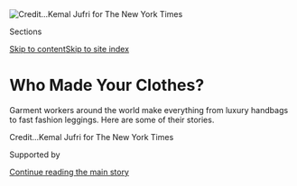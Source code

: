 <div id="app">

<div>

<div>

<div>

</div>

<div data-aria-hidden="false">

<div id="site-content" data-role="main">

<div>

<div class="css-1aor85t" style="opacity:0.000000001;z-index:-1;visibility:hidden">

<div class="css-1hqnpie">

<div class="css-epjblv">

<span class="css-17xtcya">[Style](/section/style)</span><span class="css-x15j1o">|</span><span class="css-fwqvlz">Who
Made Your
Clothes?</span>

</div>

<div class="css-k008qs">

<div class="css-1iwv8en">

<span class="css-18z7m18"></span>

<div>

</div>

</div>

<span class="css-1n6z4y">https://nyti.ms/34F28lY</span>

<div class="css-1705lsu">

<div class="css-4xjgmj">

<div class="css-4skfbu" data-role="toolbar" data-aria-label="Social Media Share buttons, Save button, and Comments Panel with current comment count" data-testid="share-tools">

  - 
  - 
  - 
  - 
    
    <div class="css-6n7j50">
    
    </div>

  - 

</div>

</div>

</div>

</div>

</div>

</div>

<div id="NYT_TOP_BANNER_REGION" class="css-11qgg8s">

</div>

<div id="fullBleedHeaderContent">

<div class="css-n4ws9g">

![<span class="css-cnj6d5 e1z0qqy90" itemprop="copyrightHolder"><span class="css-1ly73wi e1tej78p0">Credit...</span><span><span>Kemal
Jufri for The New York
Times</span></span></span>](https://static01.graylady3jvrrxbe.onion/images/2019/12/19/fashion/19workers-Rumsinah/merlin_165538491_5437fcd5-6ffa-4eb3-b12a-66814c35a829-articleLarge.jpg?quality=75&auto=webp&disable=upscale)

</div>

<div class="css-3z92zw">

<div class="css-6cn7ki">

<div class="NYTAppHideMasthead css-1bcu9v6 e1suatyy0">

<div class="section css-1o1qe8k e1suatyy2">

<div class="css-cu5p7t er09x8g0">

<div class="css-6n7j50">

</div>

<span class="css-1dv1kvn">Sections</span>

[Skip to content](#site-content)[Skip to site index](#site-index)

</div>

<div class="css-10698na e1huz5gh0">

</div>

</div>

</div>

<div class="css-1sojcmr ehdk2mb0">

# Who Made Your Clothes?

</div>

Garment workers around the world make everything from luxury handbags to
fast fashion leggings. Here are some of their
stories.

</div>

</div>

<div class="css-nwzfg5 e1gnum310">

<span class="css-1f9pvn2 style"></span><span class="css-cnj6d5 e1z0qqy90" itemprop="copyrightHolder"><span class="css-1ly73wi e1tej78p0">Credit...</span><span><span>Kemal
Jufri for The New York Times</span></span></span>

</div>

<div id="sponsor-wrapper" class="css-1hyfx7x">

<div id="sponsor-slug" class="css-19vbshk">

Supported by

</div>

[Continue reading the main
story](#after-sponsor)

<div id="sponsor" class="ad sponsor-wrapper" style="text-align:center;height:100%;display:block">

</div>

<div id="after-sponsor">

</div>

</div>

<div class="css-1wx1auc e1gnum311">

<div class="css-18e8msd">

<div class="css-vp77d3 epjyd6m0">

<div class="css-1baulvz">

By [<span class="css-1baulvz last-byline" itemprop="name">Sanam
Yar</span>](https://www.nytimes3xbfgragh.onion/by/sanam-yar)

</div>

</div>

  - 
    
    <div class="css-ld3wwf e16638kd2">
    
    Published Dec. 19, 2019Updated Dec. 23,
    2019
    
    </div>

  - 
    
    <div class="css-4xjgmj">
    
    <div class="css-pvvomx" data-role="toolbar" data-aria-label="Social Media Share buttons, Save button, and Comments Panel with current comment count" data-testid="share-tools">
    
      - 
      - 
      - 
      - 
        
        <div class="css-6n7j50">
        
        </div>
    
      - 
    
    </div>
    
    </div>

</div>

</div>

</div>

<div class="section meteredContent css-1r7ky0e" name="articleBody" itemprop="articleBody">

<div class="css-1fanzo5 StoryBodyCompanionColumn">

<div class="css-53u6y8">

## ‘It’s a good factory, so no one really quits.’

### Rumsinah, 44

**Role:** Zipper operator at PT. Fajarindo Faliman Zipper, which focuses
largely on in-house brands

**Where:** Tangerang, Indonesia

“Most of my co-workers and I are all old-timers,” said Ms. Rumsinah, who
has been working at the same factory for 26 years. “It’s a good factory,
so no one really quits. There’s seldom any job openings — only if
someone retires.”

She is paid about 3.4 million rupiah, or $241, per month, which she said
is tight as a single parent. Her son recently finished high school. “He
can’t work at my factory because there’s no openings,” she said. “He
wants to be a teacher, but we don’t have enough money to send him to go
to university.”

Though her job is tiring, “all jobs are tiring,” she said. “At least
weekends are off, and the hours are not too bad.”

</div>

</div>

<div class="css-1fanzo5 StoryBodyCompanionColumn">

<div class="css-53u6y8">

## ‘Sometimes needles break and get stuck in your bone.’

### Waheed, 38

**Role:** Sewing bedsheets and curtains at a textile mill

**Where:** Pakistan

Waheed, who is being identified only by his first name, has been in the
textile industry for 20 years and works seven days a week to support his
wife and two young sons. They share a house with his parents, his
sisters and his brothers.

“Most factories place a lot of restrictions on garment workers. Once
they come in for their shift around 8 in the morning, there’s no knowing
when supervisors will let them out. It may be 8 p.m. or 10 p.m. by the
time they are allowed to leave for the day.

Workers at my factory don’t have it as bad. That’s why I’ve been here
for the past 10 years. It’s a nice place to work. But some of the
resources that workers really need aren’t provided, such as first-aid
kits or pension cards.

It’s pretty common to get your fingers injured — sometimes needles break
and get stuck in your bone if your hand gets in the way of the machine.
Then you have to go to the hospital and get X-rays yourself.

</div>

</div>

<div class="css-1fanzo5 StoryBodyCompanionColumn">

<div class="css-53u6y8">

It’s difficult to manage on the salary I earn. My expenses amount to
about 2,000 rupees a day, including the cost of my children’s clothes,
their education, my family’s groceries and other bills. But I barely
make 1,000 rupees a
day.”

</div>

</div>

<div class="css-79elbk" data-testid="photoviewer-wrapper">

<div class="css-z3e15g" data-testid="photoviewer-wrapper-hidden">

</div>

<div class="css-1a48zt4 ehw59r15" data-testid="photoviewer-children">

![<span class="css-cnj6d5 e1z0qqy90" itemprop="copyrightHolder"><span class="css-1ly73wi e1tej78p0">Credit...</span><span>Adam
Dean for The New York
Times</span></span>](https://static01.graylady3jvrrxbe.onion/images/2019/12/19/fashion/19workers-seak/merlin_164596662_2dd900dc-b6e6-4868-ba5d-852df6ec0589-articleLarge.jpg?quality=75&auto=webp&disable=upscale)

</div>

</div>

<div class="css-1fanzo5 StoryBodyCompanionColumn">

<div class="css-53u6y8">

## ‘I feel tired, but I have no choice. I have to work.’

### Seak Hong, 36

**Role:** Sews outdoor apparel and bags at Horizon Outdoor

**Where:** Khum Longvek, Kampong Chhnang, Cambodia

Six days a week, Ms. Hong wakes up at 4:35 a.m. to catch the truck to
work from her village. Her workday begins at 7 and usually lasts nine
hours, with a lunch break. During the peak season, which lasts two to
three months, she works until 8:30 p.m.

Ms. Hong has been in the garment business for 22 years. She earns the
equivalent of about $230 a month and supports her father, her sister,
her brother (who is on disability) and her 12-year-old son.

She hopes he will not end up in a factory, too, but the price of a
quality education — about $20 per month — is beyond her means. While she
is at work, her sister manages the household, taking care of their oxen
and rice farming their land for extra food.

“I feel tired, but I have no choice,” Ms. Hong said. “I have to
work.”

</div>

</div>

<div class="css-79elbk" data-testid="photoviewer-wrapper">

<div class="css-z3e15g" data-testid="photoviewer-wrapper-hidden">

</div>

<div class="css-1a48zt4 ehw59r15" data-testid="photoviewer-children">

<div class="css-1xdhyk6 erfvjey0">

<span class="css-1ly73wi e1tej78p0">Image</span>

<div class="css-zjzyr8">

<div data-testid="lazyimage-container" style="height:257.77777777777777px">

</div>

</div>

</div>

<span class="css-cnj6d5 e1z0qqy90" itemprop="copyrightHolder"><span class="css-1ly73wi e1tej78p0">Credit...</span><span>Nadège
Mazars for The New York Times</span></span>

</div>

</div>

<div class="css-1fanzo5 StoryBodyCompanionColumn">

<div class="css-53u6y8">

## ‘They spoil us a lot here.’

### Yurani Tascon, 34

**Role:** Tracks daily production numbers at Supertex, which works with
major active wear brands

**Where:** Yumbo, Colombia

</div>

</div>

<div class="css-1fanzo5 StoryBodyCompanionColumn">

<div class="css-53u6y8">

“They spoil us a lot here,” Ms. Tascon said. “It’s a job with good
stability.” Her workplace blasts music — usually salsa or something
traditional — from speakers throughout the day while employees make
coats, bathing suits and sportswear.

At 11 a.m., employees get “pausas activas”: active breaks with
music.

</div>

</div>

<div class="css-79elbk" data-testid="photoviewer-wrapper">

<div class="css-z3e15g" data-testid="photoviewer-wrapper-hidden">

</div>

<div class="css-1a48zt4 ehw59r15" data-testid="photoviewer-children">

<div class="css-1xdhyk6 erfvjey0">

<span class="css-1ly73wi e1tej78p0">Image</span>

<div class="css-zjzyr8">

<div data-testid="lazyimage-container" style="height:257.77777777777777px">

</div>

</div>

</div>

<span class="css-cnj6d5 e1z0qqy90" itemprop="copyrightHolder"><span class="css-1ly73wi e1tej78p0">Credit...</span><span>Kemal
Jufri for The New York
Times</span></span>

</div>

</div>

<div class="css-1fanzo5 StoryBodyCompanionColumn">

<div class="css-53u6y8">

## ‘You have to dare to dream, how to get there is a question for a different time.’

### Sarjimin, 39

**Role:** Makes shoes for a comfort footwear brand at PT. Dwi Naga Sakti
Abadi

**Where:** Tangerang, Indonesia

Mr. Sarjimin has worked at the same factory for about 12 years. The job
is relatively stable, and his workplace is spacious, bright and safe.

He earns the equivalent of $250 a month, and his wife also works at a
factory. The family is able to send their children, a 13-year-old and a
9-year-old, to good schools. They recently purchased a computer for
their older son, who is passionate about technology.

Mr. Sarjimin farms catfish to supplement his family’s grocery money. He
started six months ago, filling a big empty drum with starter fish as an
experiment. Now he has two drums with 300 fish each, and he sells them
to friends, family and neighbors.

One day, he would like to raise catfish full time. “There’s a
motivational speaker I heard once, ‘You have to dare to dream, how to
get there is a question for a different time,’” he said. “I like
remembering those words.”

</div>

</div>

<div class="css-1fanzo5 StoryBodyCompanionColumn">

<div class="css-53u6y8">

## ‘We live overdrawn.’

### Saida, 38

**Role:** Sewing machine operator at Pinehurst Manufacturing, which
works with major active wear brands

**Where:** San Pedro Sula, Honduras

The factory where Saida has worked for the last 12 years is one of the
few in the area. She earns about 8,200 lempira each month, roughly $331.
“It doesn’t cover everything,” she said. “Vivimos sobregirados.” (“We
live overdrawn.”)

Saida lives with her mother and her 19-year-old daughter, who goes to
school. “I am the one who provides everything at home. The house, the
water, the electricity,” she said. “You have to stop buying certain
things to be able to cover the necessities.”

Her unit currently has one primary client, a major sportswear brand.
This is a source of anxiety for her and her co-workers because they fear
mass layoffs if the client leaves the company. “It’s really difficult
having one client,” she
said.

</div>

</div>

<div class="css-79elbk" data-testid="photoviewer-wrapper">

<div class="css-z3e15g" data-testid="photoviewer-wrapper-hidden">

</div>

<div class="css-1a48zt4 ehw59r15" data-testid="photoviewer-children">

<div class="css-1xdhyk6 erfvjey0">

<span class="css-1ly73wi e1tej78p0">Image</span>

<div class="css-zjzyr8">

<div data-testid="lazyimage-container" style="height:257.77777777777777px">

</div>

</div>

</div>

<span class="css-cnj6d5 e1z0qqy90" itemprop="copyrightHolder"><span class="css-1ly73wi e1tej78p0">Credit...</span><span>Minzayar
Oo for The New York
Times</span></span>

</div>

</div>

<div class="css-1fanzo5 StoryBodyCompanionColumn">

<div class="css-53u6y8">

## ‘I can finish 1,000 to 1,200 pieces a day, depending on the difficulty.’

### Bui Chi Thang, 35

**Role:** Stitching denim together for sustainability-focused brands at
Saitex International

**Where:** Bien Hoa, Vietnam

</div>

</div>

<div class="css-1fanzo5 StoryBodyCompanionColumn">

<div class="css-53u6y8">

Mr. Bui has been at his factory for seven years. “It matches my skill,”
he said, “and the salary is enough for my family.” He earns nine to 10
million dong a month (roughly $388 to $432), which he uses to support
his mother, wife and son.

During the average nine-hour workday, “I can finish 1,000 to 1,200
pieces a day, depending on the difficulty,” he
said.

</div>

</div>

<div class="css-79elbk" data-testid="photoviewer-wrapper">

<div class="css-z3e15g" data-testid="photoviewer-wrapper-hidden">

</div>

<div class="css-1a48zt4 ehw59r15" data-testid="photoviewer-children">

<div class="css-1xdhyk6 erfvjey0">

<span class="css-1ly73wi e1tej78p0">Image</span>

<div class="css-zjzyr8">

<div data-testid="lazyimage-container" style="height:257.77777777777777px">

</div>

</div>

</div>

<span class="css-cnj6d5 e1z0qqy90" itemprop="copyrightHolder"><span class="css-1ly73wi e1tej78p0">Credit...</span><span>Rozette
Rago for The New York
Times</span></span>

</div>

</div>

<div class="css-1fanzo5 StoryBodyCompanionColumn">

<div class="css-53u6y8">

## ‘I’m always trying to figure out how to save money, how to buy food, how to not eat out too much.’

### Santiago, 48

**Role:** Sews clasps and zippers onto dresses, blouses and pants at a
factory

**Where:** Los Angeles

“I’m from Guatemala. I’ve been doing garment work for 16 years. I
started because it was the only thing I knew how to do after leaving my
home country,” Santiago said. “I came here because there were not as
many opportunities back home, and with six children, there are a lot of
expenses.”

In the last five years, he has worked in five to eight factories. They
are often windowless and dirty, with little ventilation, he said.

When he first moved to Los Angeles, Santiago was working 11-hour shifts,
seven days a week. Now he works about 50 hours a week, taking home up to
$350. The majority of his co-workers — around 30 other people — are
Spanish speakers from Guatemala, El Salvador and Mexico.

</div>

</div>

<div class="css-1fanzo5 StoryBodyCompanionColumn">

<div class="css-53u6y8">

“I’m just making ends meet,” he said. “I’m always trying to figure out
how to save money, how to buy food, how to not eat out too much.” Still,
he said it is better than what he was earning in
Guatemala.

</div>

</div>

<div class="css-79elbk" data-testid="photoviewer-wrapper">

<div class="css-z3e15g" data-testid="photoviewer-wrapper-hidden">

</div>

<div class="css-1a48zt4 ehw59r15" data-testid="photoviewer-children">

<div class="css-1xdhyk6 erfvjey0">

<span class="css-1ly73wi e1tej78p0">Image</span>

<div class="css-zjzyr8">

<div data-testid="lazyimage-container" style="height:257.77777777777777px">

</div>

</div>

</div>

<span class="css-cnj6d5 e1z0qqy90" itemprop="copyrightHolder"><span class="css-1ly73wi e1tej78p0">Credit...</span><span>Maria
Magdalena Arrellaga for The New York
Times</span></span>

</div>

</div>

<div class="css-1fanzo5 StoryBodyCompanionColumn">

<div class="css-53u6y8">

## ‘You basically have to kill yourself in front of a sewing machine in order to provide for your family.’

### Maria Valdinete da Silva, 46

**Role:** Self-employed seamstress

**Where:** Caruaru, Brazil

The last factory Ms. da Silva worked at produced men’s street wear. She
spent eight years there, stitching side seams together in an assembly
line with an hourly quota.

“Some companies, like the one I worked for, no longer have employees
inside the factory and the seamstresses work from home,” she said. “They
establish small groups, tiny factories, and they are paid per item, so
they basically have the same production without any costs.”

In order to make minimum wage, outsourced employees “have to work from
day to night,” she said.

Ms. da Silva now makes women’s clothing independently, producing fewer
pieces and selling them locally. She makes “maybe half” of minimum wage,
but she said it’s worth it to work at her own pace. “I love what I do,”
she said. “I no longer see myself in that situation of sitting in front
of a machine doing the same thing every day.”

She is planning on taking fashion design courses soon. “Seamstresses are
the key element in the fashion chain, we are the ones who put the
clothes together,” she said. “You basically have to kill yourself in
front of a sewing machine in order to provide for your
family.”

</div>

</div>

<div class="css-79elbk" data-testid="photoviewer-wrapper">

<div class="css-z3e15g" data-testid="photoviewer-wrapper-hidden">

</div>

<div class="css-1a48zt4 ehw59r15" data-testid="photoviewer-children">

<div class="css-1xdhyk6 erfvjey0">

<span class="css-1ly73wi e1tej78p0">Image</span>

<div class="css-zjzyr8">

<div data-testid="lazyimage-container" style="height:257.77777777777777px">

</div>

</div>

</div>

<span class="css-cnj6d5 e1z0qqy90" itemprop="copyrightHolder"><span class="css-1ly73wi e1tej78p0">Credit...</span><span>Susan
Wright for The New York
Times</span></span>

</div>

</div>

<div class="css-1fanzo5 StoryBodyCompanionColumn">

<div class="css-53u6y8">

## ‘It’s not so much the salary, it’s that I am here because we’re all one family.’

### Antonio Ripani, 72

**Role:** Leather quality control at Tod’s Group

**Where:** Casette d’Ete, ****** Italy

Mr. Ripani, who began working with leather at 14, has been employed by
Tod’s for more than 40 years, where he assesses “practically all the
hides that arrive” for quality.

“Alone it’s hard to do everything, so I have a group of ragazzi \[guys\]
under me and I have taught them everything I’ve been able to understand
after all these years,” he said.

Mr. Ripani doesn’t earn much, he said, but he sets his own schedule,
often working eight to 12 hours a day. He has assistants and has
received
[awards](https://www.corriereadriatico.it/fermo/fermo_cesetti_provincia_tod_39_s-469005.html)
for his highly specialized work.

“It’s not so much the salary, it’s that I am here because we’re all one
family,” he said. “When I started, I had long hair. Now, I am
bald.”

</div>

</div>

<div class="css-79elbk" data-testid="photoviewer-wrapper">

<div class="css-z3e15g" data-testid="photoviewer-wrapper-hidden">

</div>

<div class="css-1a48zt4 ehw59r15" data-testid="photoviewer-children">

<div class="css-1xdhyk6 erfvjey0">

<span class="css-1ly73wi e1tej78p0">Image</span>

<div class="css-zjzyr8">

<div data-testid="lazyimage-container" style="height:257.77777777777777px">

</div>

</div>

</div>

<span class="css-cnj6d5 e1z0qqy90" itemprop="copyrightHolder"><span class="css-1ly73wi e1tej78p0">Credit...</span><span>Saiyna
Bashir for The New York
Times</span></span>

</div>

</div>

<div class="css-1fanzo5 StoryBodyCompanionColumn">

<div class="css-53u6y8">

## ‘Are we supposed to choose between buying food and roti or paying for clothes and medicine?’

### Rukhsana, 48

**Role:** Security at Sitara Textile Industries

**Where:** Faisalabad, Pakistan

Rukhsana began working in the garment industry shortly after her husband
died seven years ago. She works seven days a week.

“The hardest thing about working in a textile mill is that management
kind of cuts you off from the world for the duration of your shift. If
anyone calls you from home — with good news or bad news — you can’t take
the call and management doesn’t tell you until the day is over.

Two years ago, my nephew died in an accident when I was working. My
brother tried calling me, but management didn’t tell me about it until
my family had already held his funeral. I was so upset, I quit my job.

Now that I’m in security, I know when someone comes to the mill and
tries to contact a worker. But I’m still not allowed to tell the worker
their relative has been trying to reach them.

It’s not just difficult, it’s impossible to survive on the salary the
textile mills pay. Are we supposed to choose between buying food and
roti or paying for clothes and medicine? And there’s always rent to pay
in addition to that.”

(Employees store their phones in a locker before beginning their shift,
a company spokesman said in a phone interview, and they aren’t allowed
to leave the organization “without any written acknowledgment from the
manager.”

</div>

</div>

<div class="css-1fanzo5 StoryBodyCompanionColumn">

<div class="css-53u6y8">

He said that family can reach employees on their cellphones or by
calling the factory directly, and that he was not aware of any incidents
in which family was prevented or delayed from contacting an employee
during an emergency.
)

</div>

</div>

<div class="css-79elbk" data-testid="photoviewer-wrapper">

<div class="css-z3e15g" data-testid="photoviewer-wrapper-hidden">

</div>

<div class="css-1a48zt4 ehw59r15" data-testid="photoviewer-children">

<div class="css-1xdhyk6 erfvjey0">

<span class="css-1ly73wi e1tej78p0">Image</span>

<div class="css-zjzyr8">

<div data-testid="lazyimage-container" style="height:257.77777777777777px">

</div>

</div>

</div>

<span class="css-cnj6d5 e1z0qqy90" itemprop="copyrightHolder"><span class="css-1ly73wi e1tej78p0">Credit...</span><span>Linh
Pham for The New York Times</span></span>

</div>

</div>

<div class="css-1fanzo5 StoryBodyCompanionColumn">

<div class="css-53u6y8">

## ‘My favorite time is at 3 p.m., when we have an exercise session.’

### Vu Hoang Quan, 21

**Role:** Sews dress shirts for mass retailers at TAL Apparel

**Where:** Binh Xuyen, Vinh Phuc, Vietnam

Mr. Vu has spent the last four years working on a production line with
about 30 other employees, each overseeing parts of the sewing process.
On average, he earns about 10 to 12 million dong (about $432 to $518)
monthly. He sends most of it back to his family.

“My favorite time is at 3 p.m., when we have an exercise session,” he
said. “We stay at our work spot. We pause our work process, line up and
follow the exercise instructions of team leaders.”

He recently participated in a talent show hosted by the company, where
he performed modern dance. “I don’t have plans to leave this job anytime
soon,” he said. “I’m quite satisfied with
it.”

</div>

</div>

<div class="css-79elbk" data-testid="photoviewer-wrapper">

<div class="css-z3e15g" data-testid="photoviewer-wrapper-hidden">

</div>

<div class="css-1a48zt4 ehw59r15" data-testid="photoviewer-children">

<div class="css-1xdhyk6 erfvjey0">

<span class="css-1ly73wi e1tej78p0">Image</span>

<div class="css-zjzyr8">

<div data-testid="lazyimage-container" style="height:257.77777777777777px">

</div>

</div>

</div>

<span class="css-cnj6d5 e1z0qqy90" itemprop="copyrightHolder"><span class="css-1ly73wi e1tej78p0">Credit...</span><span>Julien
Mignot for The New York Times</span></span>

</div>

</div>

<div class="css-1fanzo5 StoryBodyCompanionColumn">

<div class="css-53u6y8">

## ‘It is my passion.’

### Catherine Gamet, 48

**Role:** Leather goods artisan at Louis Vuitton

**Where:** Saint-Pourçain-sur-Sioule, France

Ms. Gamet began working with leather when she was 16 years old and has
been employed by Vuitton for 23 years. “To be able to build bags and
all, and to be able to sew behind the machine, to do hand-sewn products,
it is my passion,” she said. “That’s how I got into it.”

About 800 employees work in Saint-Pourçain, spread out across four
sites. Ms. Gamet said the workshops are well organized, bright and
modern. “The time flies by,” she
said.

</div>

</div>

<div class="css-79elbk" data-testid="photoviewer-wrapper">

<div class="css-z3e15g" data-testid="photoviewer-wrapper-hidden">

</div>

<div class="css-1a48zt4 ehw59r15" data-testid="photoviewer-children">

<div class="css-1xdhyk6 erfvjey0">

<span class="css-1ly73wi e1tej78p0">Image</span>

<div class="css-zjzyr8">

<div data-testid="lazyimage-container" style="height:257.77777777777777px">

</div>

</div>

</div>

<span class="css-cnj6d5 e1z0qqy90" itemprop="copyrightHolder"><span class="css-1ly73wi e1tej78p0">Credit...</span><span>Rebecca
Conway for The New York Times</span></span>

</div>

</div>

<div class="css-1fanzo5 StoryBodyCompanionColumn">

<div class="css-53u6y8">

## ‘We don’t even have the freedom to drink water.’

### S, 33

**Role:** Tailor making pants and socks for fast fashion and active wear
brands at Shahi Exports

**Where:** India

S.’s shift begins at 9 a.m. She feels a lot of pressure from supervisors
to reach quotas of about 90 to 120 pieces per hour and said many workers
are afraid to take breaks or use the restroom because it will waste
time.

Employees who can’t keep up are often pulled aside at the end of each
hour, she said, and supervisors will yell at them and bang on tables.
Many workers spend most of their 30-minute lunch breaks scrambling to
finish more pieces to get back on track.

</div>

</div>

<div class="css-1fanzo5 StoryBodyCompanionColumn">

<div class="css-53u6y8">

“We don’t even have the freedom to drink water,” S. said, adding that
management doesn’t allow employees to bring in water bottles.

Instead, water is handed out by the factory. In the spring of 2018, the
supplied water was making workers sick, and when employees gave
management a letter with a variety of basic requests, including clean
water, they were beaten in response. Their clothes were torn, and many
of their valuables, including phones and jewelry, were taken.

The employees took their complaint to the labor department. The issues
were resolved three months after the incident, after the factory faced
public pressure from a report by an American watchdog group, social
media and brands that worked with the factory.

Some conditions have improved: Employees get mineral water now. But the
pay is still bad, S. said, and the main work space doesn’t have windows,
air-conditioning or heaters.

“We want to ask for more salary, but people are scared after what
happened last year to ask again,” she said.

(In an email, a spokesman from Shahi Exports acknowledged the 2018
incident and forwarded a statement outlining [the preventive
measures](https://www.shahi.co.in/blog/?p=697) the company has since
enacted.

</div>

</div>

<div class="css-1fanzo5 StoryBodyCompanionColumn">

<div class="css-53u6y8">

In a separate email, a spokesman said that berating employees in any way
“constitutes misconduct,” and instances brought to management’s
attention would “initiate action” against the perpetrator.

“While we do strive to drive efficiencies, there is no scope to berate
any employee on account of non-performance or deficient performance,” he
said. The spokesman added that there “is adequate ventilation” within
the work space and that the entire factory is “in compliance with the
law.”)

S. is a single parent and picks up extra work in the evenings, along
with taking out loans, to support herself and her daughter. “There are
thousands of people” in her city in the same situation, she said. “My
story is just one of
them.”

</div>

</div>

<div class="css-79elbk" data-testid="photoviewer-wrapper">

<div class="css-z3e15g" data-testid="photoviewer-wrapper-hidden">

</div>

<div class="css-1a48zt4 ehw59r15" data-testid="photoviewer-children">

<div class="css-1xdhyk6 erfvjey0">

<span class="css-1ly73wi e1tej78p0">Image</span>

<div class="css-zjzyr8">

<div data-testid="lazyimage-container" style="height:257.77777777777777px">

</div>

</div>

</div>

<span class="css-cnj6d5 e1z0qqy90" itemprop="copyrightHolder"><span class="css-1ly73wi e1tej78p0">Credit...</span><span>Saumya
Khandelwal for The New York
Times</span></span>

</div>

</div>

<div class="css-1fanzo5 StoryBodyCompanionColumn">

<div class="css-53u6y8">

## ‘There are some plants and trees also, you know, the kind that are meant for decoration.’

### Phool Bano, 38

**Role:** Tailor at Friends Factory

**Where:** Noida, India

Ms. Bano has been a tailor for about 22 years and works at a progressive
factory that makes small batches of garments for high-end independent
brands. The building has little luxuries like air purifiers.

“It feels nice working here,” Ms. Bano said. “It’s clean. There are some
plants and trees also, you know, the kind that are meant for
decoration.”

</div>

</div>

<div class="css-79elbk" data-testid="photoviewer-wrapper">

<div class="css-z3e15g" data-testid="photoviewer-wrapper-hidden">

</div>

<div class="css-1a48zt4 ehw59r15" data-testid="photoviewer-children">

<div class="css-1xdhyk6 erfvjey0">

<span class="css-1ly73wi e1tej78p0">Image</span>

<div class="css-zjzyr8">

<div data-testid="lazyimage-container" style="height:257.77777777777777px">

</div>

</div>

</div>

<span class="css-cnj6d5 e1z0qqy90" itemprop="copyrightHolder"><span class="css-1ly73wi e1tej78p0">Credit...</span><span>Maria
Magdalena Arrellaga for The New York Times</span></span>

</div>

</div>

<div class="css-1fanzo5 StoryBodyCompanionColumn">

<div class="css-53u6y8">

## ‘My dream is to have my own atelier at home.’

### Helena Lúcia Santos da Conceição da Silva, 54

**Role:** Seamstress at Fantasia D\!kas Roupas

**Where:** Nova Friburgo, Brazil

“I’ve always thought of myself as a seamstress. I even made my
daughter’s sweet-16 dress. It looks like overlapping petals. It’s my
greatest pride.

I start work at 7 a.m. We make everything: pants, shorts, tops. I work
eight hours a day Mondays to Fridays with a one-hour lunch break. It’s a
small company: me and five other seamstresses. We don’t have a quota.
Here they value quality over quantity. I don’t even know how many pieces
I work on in a given day. We don’t keep track.”

Ms. da Silva does not make enough money from her day job, so she picks
up extra work from private clients to complete on evenings and weekends,
sometimes working until 10 p.m.

“I prefer working for this manufacturer because I’m on the payroll, I’m
entitled to vacations. It’s more secure. But my dream is to have my own
atelier at home.”

-----

Knvul Sheikh contributed reporting.

</div>

</div>

</div>

<div>

</div>

<div>

</div>

<div>

</div>

<div>

<div id="bottom-wrapper" class="css-1ede5it">

<div id="bottom-slug" class="css-l9onyx">

Advertisement

</div>

[Continue reading the main
story](#after-bottom)

<div id="bottom" class="ad bottom-wrapper" style="text-align:center;height:100%;display:block;min-height:90px">

</div>

<div id="after-bottom">

</div>

</div>

</div>

</div>

</div>

## Site Index

<div>

</div>

## Site Information Navigation

  - [© <span>2020</span> <span>The New York Times
    Company</span>](https://help.nytimes3xbfgragh.onion/hc/en-us/articles/115014792127-Copyright-notice)

<!-- end list -->

  - [NYTCo](https://www.nytco.com/)
  - [Contact
    Us](https://help.nytimes3xbfgragh.onion/hc/en-us/articles/115015385887-Contact-Us)
  - [Work with us](https://www.nytco.com/careers/)
  - [Advertise](https://nytmediakit.com/)
  - [T Brand Studio](http://www.tbrandstudio.com/)
  - [Your Ad
    Choices](https://www.nytimes3xbfgragh.onion/privacy/cookie-policy#how-do-i-manage-trackers)
  - [Privacy](https://www.nytimes3xbfgragh.onion/privacy)
  - [Terms of
    Service](https://help.nytimes3xbfgragh.onion/hc/en-us/articles/115014893428-Terms-of-service)
  - [Terms of
    Sale](https://help.nytimes3xbfgragh.onion/hc/en-us/articles/115014893968-Terms-of-sale)
  - [Site
    Map](https://spiderbites.nytimes3xbfgragh.onion)
  - [Help](https://help.nytimes3xbfgragh.onion/hc/en-us)
  - [Subscriptions](https://www.nytimes3xbfgragh.onion/subscription?campaignId=37WXW)

</div>

</div>

</div>

</div>

